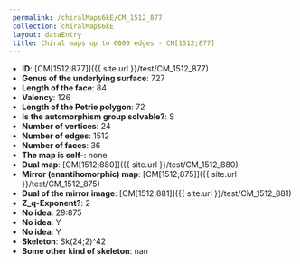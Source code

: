 ```yaml
--- 
 permalink: /chiralMaps6kE/CM_1512_877 
 collection: chiralMaps6kE
 layout: dataEntry
 title: Chiral maps up to 6000 edges - CM[1512;877]
---
```


- **ID**: [CM[1512;877]]({{ site.url }}/test/CM_1512_877)
- **Genus of the underlying surface**: 727
- **Length of the face**: 84
- **Valency**: 126
- **Length of the Petrie polygon**: 72
- **Is the automorphism group solvable?**: S
- **Number of vertices**: 24
- **Number of edges**: 1512
- **Number of faces**: 36
- **The map is self-**: none
- **Dual map**: [CM[1512;880]]({{ site.url }}/test/CM_1512_880)
- **Mirror (enantihomorphic) map**: [CM[1512;875]]({{ site.url }}/test/CM_1512_875)
- **Dual of the mirror image**: [CM[1512;881]]({{ site.url }}/test/CM_1512_881)
- **Z_q-Exponent?**: 2
- **No idea**:  29:875
- **No idea**: Y
- **No idea**: Y
- **Skeleton**: Sk(24;2)^42
- **Some other kind of skeleton**: nan
